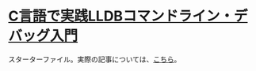 # [C言語で実践LLDBコマンドライン・デバッグ入門](C言語で実践LLDBコマンドライン・デバッグ入門)

スターターファイル。実際の記事については、[こちら](https://qiita.com/mogawa42/items/8dc62783fabc9a36909f)。

